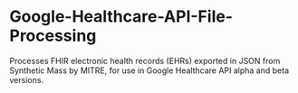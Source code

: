 # Google-Healthcare-API-File-Processing

Processes FHIR electronic health records (EHRs) exported in JSON from Synthetic Mass by MITRE, for use in Google Healthcare API alpha and beta versions. 
